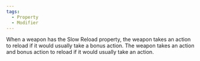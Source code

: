 ```yaml
---
tags:
  - Property
  - Modifier
---
```

When a weapon has the Slow Reload property, the weapon takes an action to reload if it would usually take a bonus action. The weapon takes an action and bonus action to reload if it would usually take an action.